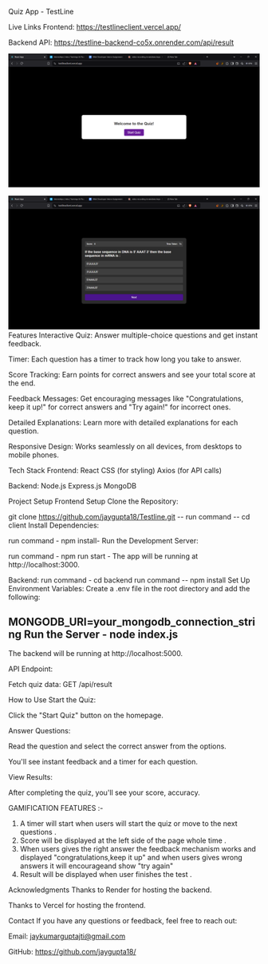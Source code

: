 Quiz App - TestLine

Live Links
Frontend: https://testlineclient.vercel.app/

Backend API: https://testline-backend-co5x.onrender.com/api/result

![image_alt](https://github.com/jaygupta18/Testline/blob/8d302993ab3f7d86d422371155cb495c749fba62/React%20App%20-%20Brave%2001-02-2025%2019_41_52.png)

![image_alt](https://github.com/jaygupta18/Testline/blob/8d79c4c11272ac77cfea5b74472e728da58382a0/React%20App%20-%20Brave%2001-02-2025%2019_44_21.png)
Features
Interactive Quiz: Answer multiple-choice questions and get instant feedback.

Timer: Each question has a timer to track how long you take to answer.

Score Tracking: Earn points for correct answers and see your total score at the end.

Feedback Messages: Get encouraging messages like "Congratulations, keep it up!" for correct answers and "Try again!" for incorrect ones.

Detailed Explanations: Learn more with detailed explanations for each question.

Responsive Design: Works seamlessly on all devices, from desktops to mobile phones.

Tech Stack
Frontend:
React
CSS (for styling)
Axios (for API calls)

Backend:
Node.js
Express.js
MongoDB 

Project Setup
Frontend Setup
Clone the Repository:

git clone https://github.com/jaygupta18/Testline.git --
run command -- cd client
Install Dependencies:

run command -  npm install-
Run the Development Server:

run command -  npm run start -
The app will be running at http://localhost:3000.

Backend:
run command - 
cd backend
run command --
npm install
Set Up Environment Variables: 
Create a .env file in the root directory and add the following:

MONGODB_URI=your_mongodb_connection_string
Run the Server -
node index.js
-
The backend will be running at http://localhost:5000.

API Endpoint:

Fetch quiz data: GET /api/result

How to Use
Start the Quiz:

Click the "Start Quiz" button on the homepage.

Answer Questions:

Read the question and select the correct answer from the options.

You'll see instant feedback and a timer for each question.

View Results:

After completing the quiz, you'll see your score, accuracy.


GAMIFICATION FEATURES :-
1) A timer will start when users will start the quiz or move to the next questions .
2) Score will be displayed at the left side of the page whole time .
3) When users gives the right answer the feedback mechanism works and displayed "congratulations,keep it up" and when users gives wrong answers it will encourageand  show "try again"
4) Result will be displayed when user finishes the test .



Acknowledgments
Thanks to Render for hosting the backend.

Thanks to Vercel for hosting the frontend.

Contact
If you have any questions or feedback, feel free to reach out:

Email: jaykumarguptajti@gmail.com

GitHub: https://github.com/jaygupta18/
